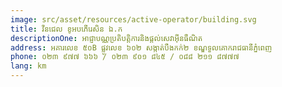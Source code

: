 ```yaml
---
image: src/asset/resources/active-operator/building.svg
title: វីនជេល ខូអបភើរេសិន ឯ.ក
descriptionOne: អាជ្ញាបណ្ណប្រតិបត្តិការនិងផ្តល់សេវាអ៊ីនធឺណិត
address: អគារលេខ ៥០B ផ្លូវលេខ ៦០២ សង្កាត់បឹងកក់២ ខណ្ឌទួលគោករាជធានីភ្នំពេញ
phone: ០២៣ ៩៧៧ ៦៦៦ / ០២៣ ៩០១ ៨៤៥ / ០៨៨ ២១១ ៨៧៧៧
lang: km
---
```

